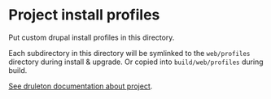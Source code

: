 # Project install profiles
Put custom drupal install profiles in this directory.

Each subdirectory in this directory will be symlinked to the
`web/profiles` directory during install & upgrade. Or copied into
`build/web/profiles` during build.

[See druleton documentation about project][link-project].



[link-project]: ../../bin/docs/project.md
